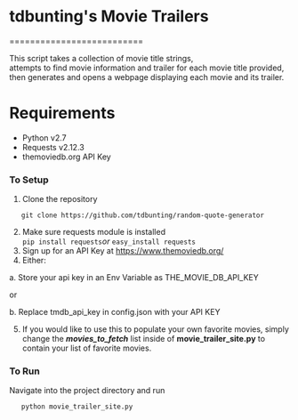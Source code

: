 # tdbunting's Movie Trailers
  ==========================

This script takes a collection of movie title strings,  
attempts to find movie information and trailer for each movie title provided,   
then generates and opens a webpage displaying each movie and its trailer.

# Requirements

- Python v2.7
- Requests v2.12.3
- themoviedb.org API Key


### To Setup

1. Clone the repository  
  ```
     git clone https://github.com/tdbunting/random-quote-generator
  ```
2. Make sure requests module is installed  
  ``` pip install requests ```<i>or</i> ``` easy_install requests ```
3. Sign up for an API Key at https://www.themoviedb.org/
4. Either:

  a. Store your api key in an Env Variable as THE_MOVIE_DB_API_KEY

  or

  b. Replace tmdb_api_key in config.json with your API KEY

5. If you would like to use this to populate your own favorite movies,
simply change the <i><b>movies_to_fetch</b></i> list inside of <b>movie_trailer_site.py</b> 
to contain your list of favorite movies.

### To Run
  Navigate into the project directory and run
  ```
     python movie_trailer_site.py
  ```

